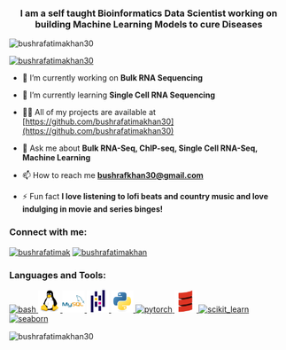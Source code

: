<h3 align="center">I am a self taught Bioinformatics Data Scientist working on building Machine Learning Models to cure Diseases</h3>

<p align="left"> <img src="https://komarev.com/ghpvc/?username=bushrafatimakhan30&label=Profile%20views&color=0e75b6&style=flat" alt="bushrafatimakhan30" /> </p>

<p align="left"> <a href="https://github.com/ryo-ma/github-profile-trophy"><img src="https://github-profile-trophy.vercel.app/?username=bushrafatimakhan30" alt="bushrafatimakhan30" /></a> </p>

- 🔭 I’m currently working on **Bulk RNA Sequencing**

- 🌱 I’m currently learning **Single Cell RNA Sequencing**

- 👨‍💻 All of my projects are available at [https://github.com/bushrafatimakhan30](https://github.com/bushrafatimakhan30)

- 💬 Ask me about **Bulk RNA-Seq, ChIP-seq, Single Cell RNA-Seq, Machine Learning**

- 📫 How to reach me **bushrafkhan30@gmail.com**

- ⚡ Fun fact **I love listening to lofi beats and country music and love indulging in movie and series binges!**

<h3 align="left">Connect with me:</h3>
<p align="left">
<a href="https://twitter.com/bushrafatimak" target="blank"><img align="center" src="https://raw.githubusercontent.com/rahuldkjain/github-profile-readme-generator/master/src/images/icons/Social/twitter.svg" alt="bushrafatimak" height="30" width="40" /></a>
<a href="https://linkedin.com/in/bushrafatimakhan" target="blank"><img align="center" src="https://raw.githubusercontent.com/rahuldkjain/github-profile-readme-generator/master/src/images/icons/Social/linked-in-alt.svg" alt="bushrafatimakhan" height="30" width="40" /></a>
</p>

<h3 align="left">Languages and Tools:</h3>
<p align="left"> <a href="https://www.gnu.org/software/bash/" target="_blank" rel="noreferrer"> <img src="https://www.vectorlogo.zone/logos/gnu_bash/gnu_bash-icon.svg" alt="bash" width="40" height="40"/> </a> <a href="https://www.linux.org/" target="_blank" rel="noreferrer"> <img src="https://raw.githubusercontent.com/devicons/devicon/master/icons/linux/linux-original.svg" alt="linux" width="40" height="40"/> </a> <a href="https://www.mysql.com/" target="_blank" rel="noreferrer"> <img src="https://raw.githubusercontent.com/devicons/devicon/master/icons/mysql/mysql-original-wordmark.svg" alt="mysql" width="40" height="40"/> </a> <a href="https://pandas.pydata.org/" target="_blank" rel="noreferrer"> <img src="https://raw.githubusercontent.com/devicons/devicon/2ae2a900d2f041da66e950e4d48052658d850630/icons/pandas/pandas-original.svg" alt="pandas" width="40" height="40"/> </a> <a href="https://www.python.org" target="_blank" rel="noreferrer"> <img src="https://raw.githubusercontent.com/devicons/devicon/master/icons/python/python-original.svg" alt="python" width="40" height="40"/> </a> <a href="https://pytorch.org/" target="_blank" rel="noreferrer"> <img src="https://www.vectorlogo.zone/logos/pytorch/pytorch-icon.svg" alt="pytorch" width="40" height="40"/> </a> <a href="https://www.scala-lang.org" target="_blank" rel="noreferrer"> <img src="https://raw.githubusercontent.com/devicons/devicon/master/icons/scala/scala-original.svg" alt="scala" width="40" height="40"/> </a> <a href="https://scikit-learn.org/" target="_blank" rel="noreferrer"> <img src="https://upload.wikimedia.org/wikipedia/commons/0/05/Scikit_learn_logo_small.svg" alt="scikit_learn" width="40" height="40"/> </a> <a href="https://seaborn.pydata.org/" target="_blank" rel="noreferrer"> <img src="https://seaborn.pydata.org/_images/logo-mark-lightbg.svg" alt="seaborn" width="40" height="40"/> </a> </p>

<p><img align="center" src="https://github-readme-streak-stats.herokuapp.com/?user=bushrafatimakhan30&" alt="bushrafatimakhan30" /></p>
